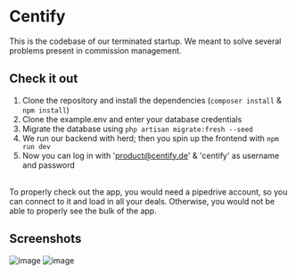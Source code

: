 # Centify

This is the codebase of our terminated startup. We meant to solve several problems present in commission management.

## Check it out
1. Clone the repository and install the dependencies (`composer install` & `npm install`)
2. Clone the example.env and enter your database credentials
3. Migrate the database using `php artisan migrate:fresh --seed`
4. We run our backend with herd; then you spin up the frontend with `npm run dev`
5. Now you can log in with 'product@centify.de' & 'centify' as username and password
</br>
To properly check out the app, you would need a pipedrive account, so you can connect to it and load in all your deals. Otherwise, you would not be able to properly see the bulk of the app.

## Screenshots
![image](https://github.com/user-attachments/assets/d3a01438-60c8-43d1-955a-c7b22c23acd2)
![image](https://github.com/user-attachments/assets/bbc262b3-8b49-495a-a64d-86252f0d9111)


